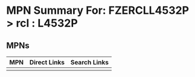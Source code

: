



# MPN Summary For: FZERCLL4532P > rcl : L4532P

## MPNs
  

|MPN|Direct Links|Search Links|
| :--- | :--- | :--- |
||||
